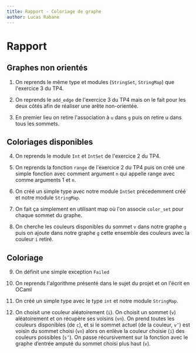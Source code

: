 ```yaml
---
title: Rapport - Coloriage de graphe
author: Lucas Rabane
---
```


# Rapport

## Graphes non orientés

1) On reprends le même type et modules (`StringSet`, `StringMap`) que l'exercice 3 du TP4.

2) On reprends le `add_edge` de l'exercice 3 du TP4 mais on le fait pour les deux côtés afin de réaliser une arête non-orientée.

3) En premier lieu on retire l'association à `u` dans `g` puis on retire u dans tous les sommets.

## Coloriages disponibles

4) On reprends le module `Int` et `IntSet` de l'exercice 2 du TP4.

5) On reprends la fonction `range` de l'exercice 2 du TP4 puis on créé une simple fonction avec comment argument `n` qui appelle range avec comme arguments 1 et `n`.

6) On créé un simple type avec notre module `IntSet` précedemment créé et notre module `StringMap`.

7) On fait ça simplement en utilisant map où l'on associe `color_set` pour chaque sommet du graphe.

8) On cherche les couleurs disponibles du sommet `v` dans notre graphe `g` puis on ajoute dans notre graphe `g` cette ensemble des couleurs avec la couleur `i` retiré.

## Coloriage

9) On définit une simple exception `Failed`

10) On reprends l'algorithme présenté dans le sujet du projet et on l'écrit en OCaml

11) On créé un simple type avec le type `int` et notre module `StringMap`.

12) On choisit une couleur aléatoirement (`i`). On choisit un sommet (`v`) aléatoirement et on récupère ses voisins (`vn`).  On prend toutes les couleurs disponibles (de `c`), et si le sommet actuel (de la couleur, `v’`) est voisin du sommet choisi (`vn`) alors on enlève la couleur choisie (`i`) des couleurs possibles (`s’`). On passe récursivement sur la fonction avec le graphe d’entrée amputé du sommet choisi plus haut (`v`).
